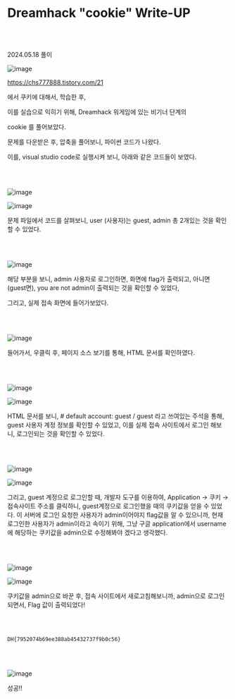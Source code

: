 <!DOCTYPE html>
<html>
<head>
    <link rel="stylesheet" type="text/css" href="style.css">
</head>
<body>
    <h1> Dreamhack "cookie"  Write-UP</h1>
</body>
<br>
<br>
</html>

2024.05.18 풀이

![image](https://github.com/user-attachments/assets/34068b96-c875-480b-b0df-6adcc8c7a880)

https://chs777888.tistory.com/21 

에서 쿠키에 대해서, 학습한 후, 

이를 실습으로 익히기 위해, Dreamhack 워게임에 있는 비기너 단계의 

cookie 를 풀어보았다.

문제를 다운받은 후, 압축을 풀어보니, 파이썬 코드가 나왔다. 

이를, visual studio code로 실행시켜 보니, 아래와 같은 코드들이 보였다. 

<br>

</br>

![image](https://github.com/user-attachments/assets/015f5a85-ce2d-4181-a135-842919860b7c)

![image](https://github.com/user-attachments/assets/c1f0993c-4783-4ae0-af14-f50eee01521a)

문제 파일에서 코드를 살펴보니, user (사용자)는 guest, admin 총 2개있는 것을 확인할 수 있었다.

<br>

</br>

 ![image](https://github.com/user-attachments/assets/147f6de9-bf66-497b-84b0-4ab17c068ebb)

해당 부분을 보니, admin 사용자로 로그인하면, 화면에 flag가 출력되고, 아니면 (guest면), you are not admin이 출력되는 것을 확인할 수 있었다, 

그리고, 실제 접속 화면에 들어가보았다.

<br>

</br>

![image](https://github.com/user-attachments/assets/a5f6ed83-3424-4714-95b7-9b6ca7829655)

들어가서, 우클릭 후, 페이지 소스 보기를 통해, HTML 문서를 확인하였다.

<br>

</br>

![image](https://github.com/user-attachments/assets/a2581c04-aea4-4072-9894-0d5c2ce4d4c8)

![image](https://github.com/user-attachments/assets/e01a831d-997d-4709-b582-7989a87d6176)

HTML 문서를 보니, # default account: guest / guest 라고 쓰여있는 주석을 통해, guest 사용자 계정 정보를 확인할 수 있었고, 이를 실제 접속 사이트에서 로그인 해보니, 로그인되는 것을 확인할 수 있었다. 

<br>

</br>

![image](https://github.com/user-attachments/assets/f8560fcd-901e-4ada-8cd5-cfbb1ac55c6b)

![image](https://github.com/user-attachments/assets/1831511f-1b27-4a1e-a674-eff05f03951b) 

그리고, guest 계정으로 로그인할 때, 개발자 도구를 이용하여, Application → 쿠키 → 접속사이트 주소를 클릭하니, guest계정으로 로그인했을 때의 쿠키값을 얻을 수 있었다. 이 서버에 로그인 요청한 사용자가 admin이어야지 flag값을 알 수 있으니까, 현재 로그인한 사용자가 admin이라고 속이기 위해, 그냥 구글 application에서 username에 해당하는 쿠키값을 admin으로 수정해봐야 겠다고 생각했다. 

 <br>

</br>

![image](https://github.com/user-attachments/assets/e8891217-b714-4ae6-b343-9714d4630223)

![image](https://github.com/user-attachments/assets/51cf73d4-4cde-46e8-8f41-d8b8b78e248a)

쿠키값을 admin으로 바꾼 후, 접속 사이트에서 새로고침해보니까, admin으로 로그인되면서, Flag 값이 출력되었다!

 <br>

</br>

```
DH{7952074b69ee388ab45432737f9b0c56}
``` 
 <br>

</br>

![image](https://github.com/user-attachments/assets/d069d29d-dc0e-414f-8e36-e3bb27690124)

성공!!


